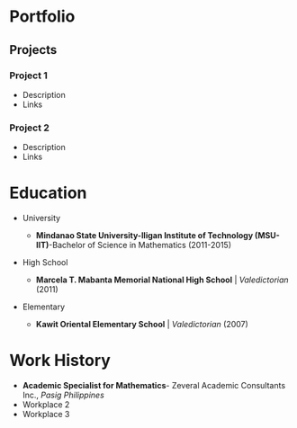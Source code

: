 # Portfolio

## Projects
### Project 1
  - Description
  - Links


### Project 2
  - Description
  - Links

# Education
- University
  * **Mindanao State University-Iligan Institute of Technology (MSU-IIT)**-Bachelor of Science in Mathematics (2011-2015)
    
- High School
  * **Marcela T. Mabanta Memorial National High School** | _Valedictorian_ (2011)
- Elementary
  * **Kawit Oriental Elementary School**  | _Valedictorian_ (2007)

# Work History
- **Academic Specialist for Mathematics**- Zeveral Academic Consultants Inc., _Pasig Philippines_
- Workplace 2
- Workplace 3
  

